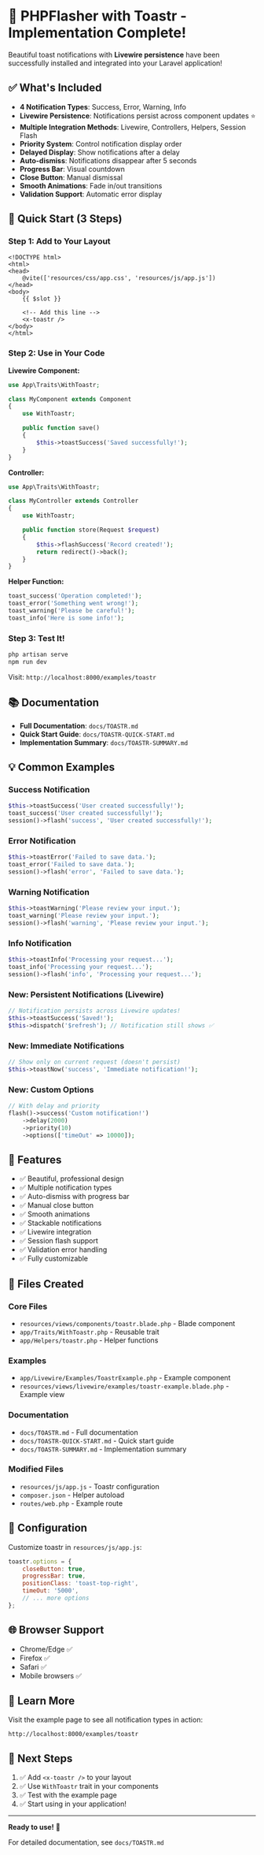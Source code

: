 # 🎉 PHPFlasher with Toastr - Implementation Complete!

Beautiful toast notifications with **Livewire persistence** have been successfully installed and integrated into your Laravel application!

## ✅ What's Included

- **4 Notification Types**: Success, Error, Warning, Info
- **Livewire Persistence**: Notifications persist across component updates ⭐
- **Multiple Integration Methods**: Livewire, Controllers, Helpers, Session Flash
- **Priority System**: Control notification display order
- **Delayed Display**: Show notifications after a delay
- **Auto-dismiss**: Notifications disappear after 5 seconds
- **Progress Bar**: Visual countdown
- **Close Button**: Manual dismissal
- **Smooth Animations**: Fade in/out transitions
- **Validation Support**: Automatic error display

## 🚀 Quick Start (3 Steps)

### Step 1: Add to Your Layout

```blade
<!DOCTYPE html>
<html>
<head>
    @vite(['resources/css/app.css', 'resources/js/app.js'])
</head>
<body>
    {{ $slot }}
    
    <!-- Add this line -->
    <x-toastr />
</body>
</html>
```

### Step 2: Use in Your Code

**Livewire Component:**
```php
use App\Traits\WithToastr;

class MyComponent extends Component
{
    use WithToastr;

    public function save()
    {
        $this->toastSuccess('Saved successfully!');
    }
}
```

**Controller:**
```php
use App\Traits\WithToastr;

class MyController extends Controller
{
    use WithToastr;

    public function store(Request $request)
    {
        $this->flashSuccess('Record created!');
        return redirect()->back();
    }
}
```

**Helper Function:**
```php
toast_success('Operation completed!');
toast_error('Something went wrong!');
toast_warning('Please be careful!');
toast_info('Here is some info!');
```

### Step 3: Test It!

```bash
php artisan serve
npm run dev
```

Visit: `http://localhost:8000/examples/toastr`

## 📚 Documentation

- **Full Documentation**: `docs/TOASTR.md`
- **Quick Start Guide**: `docs/TOASTR-QUICK-START.md`
- **Implementation Summary**: `docs/TOASTR-SUMMARY.md`

## 💡 Common Examples

### Success Notification
```php
$this->toastSuccess('User created successfully!');
toast_success('User created successfully!');
session()->flash('success', 'User created successfully!');
```

### Error Notification
```php
$this->toastError('Failed to save data.');
toast_error('Failed to save data.');
session()->flash('error', 'Failed to save data.');
```

### Warning Notification
```php
$this->toastWarning('Please review your input.');
toast_warning('Please review your input.');
session()->flash('warning', 'Please review your input.');
```

### Info Notification
```php
$this->toastInfo('Processing your request...');
toast_info('Processing your request...');
session()->flash('info', 'Processing your request...');
```

### New: Persistent Notifications (Livewire)
```php
// Notification persists across Livewire updates!
$this->toastSuccess('Saved!');
$this->dispatch('$refresh'); // Notification still shows ✅
```

### New: Immediate Notifications
```php
// Show only on current request (doesn't persist)
$this->toastNow('success', 'Immediate notification!');
```

### New: Custom Options
```php
// With delay and priority
flash()->success('Custom notification!')
    ->delay(2000)
    ->priority(10)
    ->options(['timeOut' => 10000]);
```

## 🎨 Features

- ✅ Beautiful, professional design
- ✅ Multiple notification types
- ✅ Auto-dismiss with progress bar
- ✅ Manual close button
- ✅ Smooth animations
- ✅ Stackable notifications
- ✅ Livewire integration
- ✅ Session flash support
- ✅ Validation error handling
- ✅ Fully customizable

## 📁 Files Created

### Core Files
- `resources/views/components/toastr.blade.php` - Blade component
- `app/Traits/WithToastr.php` - Reusable trait
- `app/Helpers/toastr.php` - Helper functions

### Examples
- `app/Livewire/Examples/ToastrExample.php` - Example component
- `resources/views/livewire/examples/toastr-example.blade.php` - Example view

### Documentation
- `docs/TOASTR.md` - Full documentation
- `docs/TOASTR-QUICK-START.md` - Quick start guide
- `docs/TOASTR-SUMMARY.md` - Implementation summary

### Modified Files
- `resources/js/app.js` - Toastr configuration
- `composer.json` - Helper autoload
- `routes/web.php` - Example route

## 🔧 Configuration

Customize toastr in `resources/js/app.js`:

```javascript
toastr.options = {
    closeButton: true,
    progressBar: true,
    positionClass: 'toast-top-right',
    timeOut: '5000',
    // ... more options
};
```

## 🌐 Browser Support

- Chrome/Edge ✅
- Firefox ✅
- Safari ✅
- Mobile browsers ✅

## 📖 Learn More

Visit the example page to see all notification types in action:

```
http://localhost:8000/examples/toastr
```

## 🎯 Next Steps

1. ✅ Add `<x-toastr />` to your layout
2. ✅ Use `WithToastr` trait in your components
3. ✅ Test with the example page
4. ✅ Start using in your application!

---

**Ready to use!** 🚀

For detailed documentation, see `docs/TOASTR.md`
